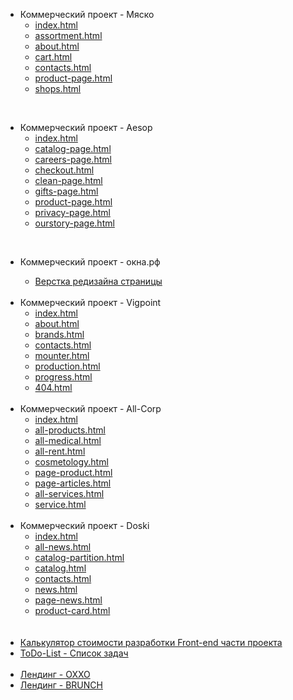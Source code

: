 <body>
	<ul>
		<li>Коммерческий проект - Мяско
			<ul>
				<li><a href="https://denis-snitko.github.io/meat/index.html" target="_blank">index.html</a></li>
				<li><a href="https://denis-snitko.github.io/meat/assortment.html" target="_blank">assortment.html</a></li>
				<li><a href="https://denis-snitko.github.io/meat/about.html" target="_blank">about.html</a></li>
				<li><a href="https://denis-snitko.github.io/meat/cart.html" target="_blank">cart.html</a></li>
				<li><a href="https://denis-snitko.github.io/meat/contacts.html" target="_blank">contacts.html</a></li>
				<li><a href="https://denis-snitko.github.io/meat/product-page.html" target="_blank">product-page.html</a></li>
				<li><a href="https://denis-snitko.github.io/meat/shops.html" target="_blank">shops.html</a></li>
			</ul>
		</li>
	</ul>
	<br>
	<ul>
		<li>Коммерческий проект - Aesop
			<ul>
				<li><a href="https://denis-snitko.github.io/aesop/index.html" target="_blank">index.html</a></li>
				<li><a href="https://denis-snitko.github.io/aesop/catalog-page.html" target="_blank">catalog-page.html</a></li>
				<li><a href="https://denis-snitko.github.io/aesop/careers-page.html" target="_blank">careers-page.html</a></li>
				<li><a href="https://denis-snitko.github.io/aesop/checkout.html" target="_blank">checkout.html</a></li>
				<li><a href="https://denis-snitko.github.io/aesop/clean-page.html" target="_blank">clean-page.html</a></li>
				<li><a href="https://denis-snitko.github.io/aesop/gifts-page.html" target="_blank">gifts-page.html</a></li>
				<li><a href="https://denis-snitko.github.io/aesop/product-page.html" target="_blank">product-page.html</a></li>
				<li><a href="https://denis-snitko.github.io/aesop/privacy-page.html" target="_blank">privacy-page.html</a></li>
				<li><a href="https://denis-snitko.github.io/aesop/ourstory-page.html" target="_blank">ourstory-page.html</a>
				</li>
			</ul>
		</li>
	</ul>
	<br>
	<ul>
		<li>Коммерческий проект - окна.рф</li>
		<ul>
			<li><a href="https://denis-snitko.github.io/okna/" target="_blank">Верстка редизайна страницы</a></li>
		</ul>
		<br>
		<li>Коммерческий проект - Vigpoint
			<ul>
				<li><a href="https://denis-snitko.github.io/vigpoint/index.html" target="_blank">index.html</a></li>
				<li><a href="https://denis-snitko.github.io/vigpoint/about.html" target="_blank">about.html</a></li>
				<li><a href="https://denis-snitko.github.io/vigpoint/brands.html" target="_blank">brands.html</a></li>
				<li><a href="https://denis-snitko.github.io/vigpoint/contacts.html" target="_blank">contacts.html</a></li>
				<li><a href="https://denis-snitko.github.io/vigpoint/mounter.html" target="_blank">mounter.html</a></li>
				<li><a href="https://denis-snitko.github.io/vigpoint/production.html" target="_blank">production.html</a></li>
				<li><a href="https://denis-snitko.github.io/vigpoint/progress.html" target="_blank">progress.html</a></li>
				<li><a href="https://denis-snitko.github.io/vigpoint/404.html" target="_blank">404.html</a></li>
			</ul>
		</li>
		<br>
		<li>Коммерческий проект - All-Corp
			<ul>
				<li><a href="https://denis-snitko.github.io/all-corp/index.html" target="_blank">index.html</a></li>
				<li><a href="https://denis-snitko.github.io/all-corp/all-products.html" target="_blank">all-products.html</a>
				</li>
				<li><a href="https://denis-snitko.github.io/all-corp/all-medical.html" target="_blank">all-medical.html</a></li>
				<li><a href="https://denis-snitko.github.io/all-corp/all-rent.html" target="_blank">all-rent.html</a></li>
				<li><a href="https://denis-snitko.github.io/all-corp/cosmetology.html" target="_blank">cosmetology.html</a></li>
				<li><a href="https://denis-snitko.github.io/all-corp/page-product.html" target="_blank">page-product.html</a>
				</li>
				<li><a href="https://denis-snitko.github.io/all-corp/page-articles.html" target="_blank">page-articles.html</a>
				</li>
				<li><a href="https://denis-snitko.github.io/all-corp/all-services.html" target="_blank">all-services.html</a>
				</li>
				<li><a href="https://denis-snitko.github.io/all-corp/service.html" target="_blank">service.html</a></li>
			</ul>
		</li>
		<br>
		<li>Коммерческий проект - Doski
			<ul>
				<li><a href="https://denis-snitko.github.io/pr-doski/index.html" target="_blank">index.html</a></li>
				<li><a href="https://denis-snitko.github.io/pr-doski/all-news.html" target="_blank">all-news.html</a></li>
				<li><a href="https://denis-snitko.github.io/pr-doski/catalog-partition.html"
						target="_blank">catalog-partition.html</a></li>
				<li><a href="https://denis-snitko.github.io/pr-doski/catalog.html" target="_blank">catalog.html</a></li>
				<li><a href="https://denis-snitko.github.io/pr-doski/contacts.html" target="_blank">contacts.html</a></li>
				<li><a href="https://denis-snitko.github.io/pr-doski/news.html" target="_blank">news.html</a></li>
				<li><a href="https://denis-snitko.github.io/pr-doski/page-news.html" target="_blank">page-news.html</a></li>
				<li><a href="https://denis-snitko.github.io/pr-doski/product-card.html" target="_blank">product-card.html</a>
				</li>
			</ul>
		</li>
		<br>
		<br>
		<li><a href="https://denis-snitko.github.io/calculator/" target="_blank">Калькулятор стоимости разработки Front-end
				части проекта</a></li>
		<li><a href="https://denis-snitko.github.io/todo-list/" target="_blank">ToDo-List - Список задач</a></li>
		<br>
		<li><a href="https://denis-snitko.github.io/pr-oxxo/" target="_blank">Лендинг - OXXO</a></li>
		<li><a href="https://denis-snitko.github.io/pr-brunch/" target="_blank">Лендинг - BRUNCH</a></li>
	</ul>
</body>